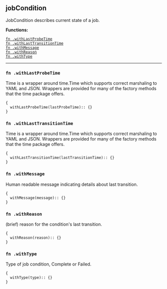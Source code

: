 
## jobCondition
JobCondition describes current state of a job.

**Functions:**

[`fn .withLastProbeTime`](#fn-withlastprobetime)  
[`fn .withLastTransitionTime`](#fn-withlasttransitiontime)  
[`fn .withMessage`](#fn-withmessage)  
[`fn .withReason`](#fn-withreason)  
[`fn .withType`](#fn-withtype)  

---


### `fn .withLastProbeTime`
Time is a wrapper around time.Time which supports correct marshaling to YAML and JSON.  Wrappers are provided for many of the factory methods that the time package offers.
```jsonnet
{
  withLastProbeTime(lastProbeTime):: {}
}
```

### `fn .withLastTransitionTime`
Time is a wrapper around time.Time which supports correct marshaling to YAML and JSON.  Wrappers are provided for many of the factory methods that the time package offers.
```jsonnet
{
  withLastTransitionTime(lastTransitionTime):: {}
}
```

### `fn .withMessage`
Human readable message indicating details about last transition.
```jsonnet
{
  withMessage(message):: {}
}
```

### `fn .withReason`
(brief) reason for the condition's last transition.
```jsonnet
{
  withReason(reason):: {}
}
```

### `fn .withType`
Type of job condition, Complete or Failed.
```jsonnet
{
  withType(type):: {}
}
```

